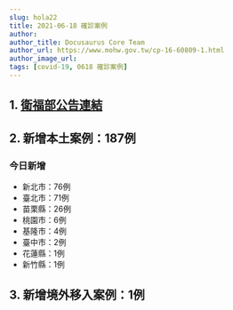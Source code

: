 ```yaml
---
slug: hola22
title: 2021-06-18 確診案例
author: 
author_title: Docusaurus Core Team
author_url: https://www.mohw.gov.tw/cp-16-60809-1.html
author_image_url: 
tags: [covid-19, 0618 確診案例]
---
```


## 1. [衛福部公告連結](https://www.cdc.gov.tw/Bulletin/Detail/TAeqHS3g8G3Qbp3EGZkXSQ?typeid=9)

## 2. 新增本土案例：187例

### 今日新增
* 新北市：76例
* 臺北市：71例
* 苗栗縣：26例
* 桃園市：6例
* 基隆市：4例
* 臺中市：2例
* 花蓮縣：1例
* 新竹縣：1例

## 3. 新增境外移入案例：1例
